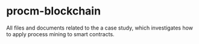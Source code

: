 # procm-blockchain
All files and documents related to the a case study, which investigates how to apply process mining to smart contracts.
